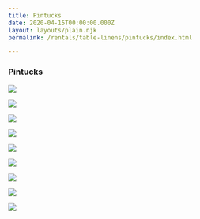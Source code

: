 ```yaml
---
title: Pintucks
date: 2020-04-15T00:00:00.000Z
layout: layouts/plain.njk
permalink: /rentals/table-linens/pintucks/index.html

---
```


### Pintucks
<section class="grid-container" markdown="1">

<a title="silver" class="photo-overlay" href="/static/img/table-linens/10-Pin-Tucks/PINTUCK-TAFFETA-BLACK.jpg">![](/static/img/table-linens/10-Pin-Tucks/PINTUCK-TAFFETA-BLACK.jpg)</a>

<a title="black" class="photo-overlay" href="/static/img/table-linens/10-Pin-Tucks/PINTUCK-TAFFETA-CABERNET.jpg">![](/static/img/table-linens/10-Pin-Tucks/PINTUCK-TAFFETA-CABERNET.jpg)</a>

<a title="cabernet" class="photo-overlay" href="/static/img/table-linens/10-Pin-Tucks/PINTUCK-TAFFETA-CHAMPAGNE.jpg">![](/static/img/table-linens/10-Pin-Tucks/PINTUCK-TAFFETA-CHAMPAGNE.jpg)</a>

<a title="champagne" class="photo-overlay" href="/static/img/table-linens/10-Pin-Tucks/PINTUCK-TAFFETA-FUCHSIA.jpg">![](/static/img/table-linens/10-Pin-Tucks/PINTUCK-TAFFETA-FUCHSIA.jpg)</a>

<a title="fuchsia" class="photo-overlay" href="/static/img/table-linens/10-Pin-Tucks/PINTUCK-TAFFETA-GOLD-edit.jpg">![](/static/img/table-linens/10-Pin-Tucks/PINTUCK-TAFFETA-GOLD-edit.jpg)</a>

<a title="gold" class="photo-overlay" href="/static/img/table-linens/10-Pin-Tucks/PINTUCK-TAFFETA-RED-edit.jpg">![](/static/img/table-linens/10-Pin-Tucks/PINTUCK-TAFFETA-RED-edit.jpg)</a>

<a title="red" class="photo-overlay" href="/static/img/table-linens/10-Pin-Tucks/PINTUCK-TAFFETA-ROYAL-BLUE.jpg">![](/static/img/table-linens/10-Pin-Tucks/PINTUCK-TAFFETA-ROYAL-BLUE.jpg)</a>

<a title="royal blue" class="photo-overlay" href="/static/img/table-linens/10-Pin-Tucks/PINTUCK-TAFFETA-WHITE.jpg">![](/static/img/table-linens/10-Pin-Tucks/PINTUCK-TAFFETA-WHITE.jpg)</a>

<a title="white" class="photo-overlay" href="/static/img/table-linens/10-Pin-Tucks/TABLE-SET-UP-GOLD.jpg">![](/static/img/table-linens/10-Pin-Tucks/TABLE-SET-UP-GOLD.jpg)</a>

</section>